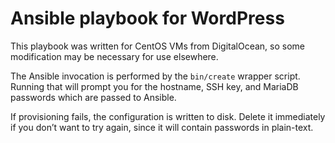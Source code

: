 # Ansible playbook for WordPress

This playbook was written for CentOS VMs from DigitalOcean, so some
modification may be necessary for use elsewhere.

The Ansible invocation is performed by the `bin/create` wrapper
script.  Running that will prompt you for the hostname, SSH key, and
MariaDB passwords which are passed to Ansible.

If provisioning fails, the configuration is written to disk.  Delete
it immediately if you don’t want to try again, since it will contain
passwords in plain-text.
